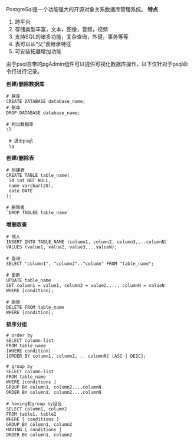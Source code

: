 PostgreSql是一个功能强大的开源对象关系数据库管理系统。
**特点**

1. 跨平台
2. 存储类型丰富，文本，图像，音频，视频
3. 支持SQL的诸多功能，复杂查询，外键，事务等等
4. 表可以从“父”表继承特征
5. 可安装拓展增加功能

由于psql自带的pgAdmin组件可以提供可视化数据库操作，以下仅针对于psql命令行进行记录。

**创建/删除数据库**

```
# 建库
CREATE DATABASE database_name;
# 删库
DROP DATABASE database_name;
 
# 列出数据库
\l
 
 # 退出psql
 \q
 ```
 
 **创建/删除表**
 
 ```
 # 创建表
 CREATE TABLE table_name(
  id int NOT NULL,
  name varchar(20),
  date DATE
 );
 
 # 删除表
 `DROP TABLEE table_name`
 ``` 
 
 **增删改查**
 
 ```
# 插入 
INSERT INTO TABLE_NAME (column1, column2, column3,...columnN)  
VALUES (value1, value2, value3,...valueN);

# 查询
SELECT "column1", "column2".."column" FROM "table_name";

# 更新
UPDATE table_name  
SET column1 = value1, column2 = value2...., columnN = valueN  
WHERE [condition];

# 删除
DELETE FROM table_name  
WHERE [condition];
 ```
**排序分组**

```
# order by
SELECT column-list  
FROM table_name  
[WHERE condition]  
[ORDER BY column1, column2, .. columnN] [ASC | DESC];

# group by
SELECT column-list  
FROM table_name  
WHERE [conditions ]  
GROUP BY column1, column2....columnN  
ORDER BY column1, column2....columnN

# having和group by组合
SELECT column1, column2  
FROM table1, table2  
WHERE [ conditions ]  
GROUP BY column1, column2  
HAVING [ conditions ]  
ORDER BY column1, column2
```

